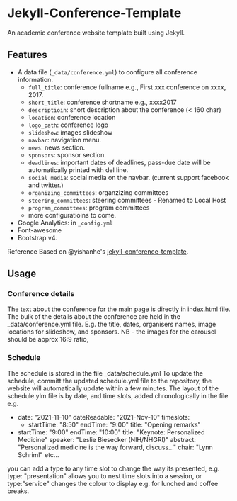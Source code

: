# Jekyll-Conference-Template

An academic conference website template built using Jekyll.

## Features

- A data file (`_data/conference.yml`) to configure all conference information.
    - `full_title`: conference fullname e.g., First xxx conference on xxxx, 2017.
    - `short_title`: conference shortname e.g., xxxx2017
    - `descriptioin`: short description about the conference (< 160 char)
    - `location`: conference location
    - `logo_path`: conference logo
    - `slideshow`: images slideshow
    - `navbar`: navigation menu.
    - `news`: news section.
    - `sponsors`: sponsor section.
    - `deadlines`: important dates of deadlines, pass-due date will be automatically printed with del line.
    - `social_media`: social media on the navbar. (current support facebook and twitter.)
    - `organizing_committees`: organzizing committees
    - `steering_committees`: steering committees - Renamed to Local Host
    - `program_committees`: program committees
    - more configuratioins to come.
- Google Analytics: in `_config.yml`
- Font-awesome
- Bootstrap v4.

Reference
Based on @yishanhe's [jekyll-conference-template](https://github.com/yishanhe/jekyll-conference-template).

## Usage

### Conference details

The text about the conference for the main page is directly in index.html file. 
The bulk of the details about the conference are held in the _data/conference.yml file. E.g. the title, dates, organisers names, image locations for slideshow, and sponsors.
NB - the images for the carousel should be approx 16:9 ratio, 


### Schedule

The schedule is stored in the file _data/schedule.yml
To update the schedule, committ the updated schedule.yml file to the repository, the website will automatically update within a few minutes.
The layout of the schedule.ylm file is by date, and time slots, added chronologically in the file e.g.

 - date: "2021-11-10"
   dateReadable: "2021-Nov-10"
   timeslots:
   - startTime: "8:50"
     endTime: "9:00"
	 title: "Opening remarks"
  - startTime: "9:00"
    endTime: "10:00"
    title: "Keynote: Personalized Medicine"
    speaker: "Leslie Biesecker (NIH/NHGRI)"
    abstract: "Personalized medicine is the way forward, discuss..."
    chair: "Lynn Schriml"
etc...

you can add a type to any time slot to change the way its presented, e.g. type: "presentation" allows you to nest time slots into a session, or type:"service" changes the colour to display e.g. for lunched and coffee breaks.



